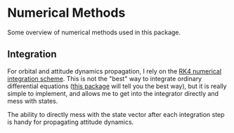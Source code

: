 # Numerical Methods
Some overview of numerical methods used in this package.

## Integration
For orbital and attitude dynamics propagation, I rely on the [RK4 numerical integration scheme](https://en.wikipedia.org/wiki/Runge%E2%80%93Kutta_methods). This is not the "best" way to integrate ordinary differential equations ([this package](https://github.com/SciML/DifferentialEquations.jl) will tell you the best way), but it is really simple to implement, and allows me to get into the integrator directly and mess with states. 

The ability to directly mess with the state vector after each integration step is handy for propagating attitude dynamics.